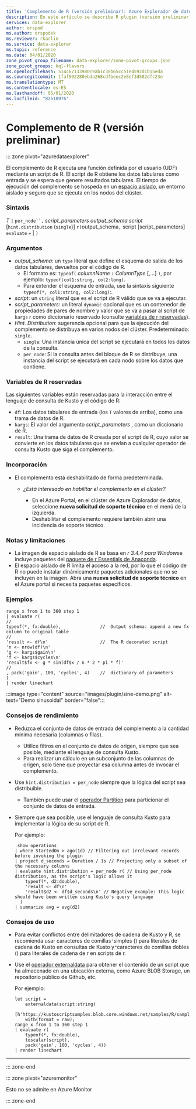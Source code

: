 ```yaml
---
title: 'Complemento de R (versión preliminar): Azure Explorador de datos | Microsoft Docs'
description: En este artículo se describe R plugin (versión preliminar) en Azure Explorador de datos.
services: data-explorer
author: orspod
ms.author: orspodek
ms.reviewer: rkarlin
ms.service: data-explorer
ms.topic: reference
ms.date: 04/01/2020
zone_pivot_group_filename: data-explorer/zone-pivot-groups.json
zone_pivot_groups: kql-flavors
ms.openlocfilehash: 514c67133980c9ab1c38b65cc51e4592dcb15eda
ms.sourcegitcommit: 1faf502280ebda268cdfbeec2e8ef3d582dfc23e
ms.translationtype: MT
ms.contentlocale: es-ES
ms.lasthandoff: 05/01/2020
ms.locfileid: "82618976"
---
```

# <a name="r-plugin-preview"></a>Complemento de R (versión preliminar)

::: zone pivot="azuredataexplorer"

El complemento de R ejecuta una función definida por el usuario (UDF) mediante un script de R. El script de R obtiene los datos tabulares como entrada y se espera que genere resultados tabulares.
El tiempo de ejecución del complemento se hospeda en un [espacio aislado](../concepts/sandboxes.md), un entorno aislado y seguro que se ejecuta en los nodos del clúster.

### <a name="syntax"></a>Sintaxis

*T* `|` `per_node``,` *script_parameters* *output_schema* *script* [`hint.distribution` (`single`)] `r(`output_schema`,` script [script_parameters] `evaluate` `=`  | `)`


### <a name="arguments"></a>Argumentos

* *output_schema*: un `type` literal que define el esquema de salida de los datos tabulares, devueltos por el código de R.
    * El formato es: `typeof(` *columnName* `:` *ColumnType* [,...] `)`, por ejemplo: `typeof(col1:string, col2:long)`.
    * Para extender el esquema de entrada, use la sintaxis siguiente `typeof(*, col1:string, col2:long)`:.
* *script*: un `string` literal que es el script de R válido que se va a ejecutar.
* *script_parameters*: un literal `dynamic` opcional que es un contenedor de propiedades de pares de nombre y valor que se va a pasar al script de `kargs` r como diccionario reservado (consulte [variables de r reservadas](#reserved-r-variables)).
* *Hint. Distribution*: sugerencia opcional para que la ejecución del complemento se distribuya en varios nodos del clúster.
   Predeterminado: `single`.
    * `single`: Una instancia única del script se ejecutará en todos los datos de la consulta.
    * `per_node`: Si la consulta antes del bloque de R se distribuye, una instancia del script se ejecutará en cada nodo sobre los datos que contiene.


### <a name="reserved-r-variables"></a>Variables de R reservadas

Las siguientes variables están reservadas para la interacción entre el lenguaje de consulta de Kusto y el código de R:

* `df`: Los datos tabulares de entrada (los `T` valores de arriba), como una trama de datos de R.
* `kargs`: El valor del argumento *script_parameters* , como un diccionario de R.
* `result`: Una trama de datos de R creada por el script de R, cuyo valor se convierte en los datos tabulares que se envían a cualquier operador de consulta Kusto que siga el complemento.

### <a name="onboarding"></a>Incorporación


* El complemento está deshabilitado de forma predeterminada.
    * *¿Está interesado en habilitar el complemento en el clúster?*
        
        * En el Azure Portal, en el clúster de Azure Explorador de datos, seleccione **nueva solicitud de soporte técnico** en el menú de la izquierda.
        * Deshabilitar el complemento requiere también abrir una incidencia de soporte técnico.

### <a name="notes-and-limitations"></a>Notas y limitaciones

* La imagen de espacio aislado de R se basa en *r 3.4.4 para Windows*e incluye paquetes del [paquete de r Essentials de Anaconda](https://docs.anaconda.com/anaconda/packages/r-language-pkg-docs/).
* El espacio aislado de R limita el acceso a la red, por lo que el código de R no puede instalar dinámicamente paquetes adicionales que no se incluyen en la imagen. Abra una **nueva solicitud de soporte técnico** en el Azure portal si necesita paquetes específicos.


### <a name="examples"></a>Ejemplos

```kusto
range x from 1 to 360 step 1
| evaluate r(
//
typeof(*, fx:double),               //  Output schema: append a new fx column to original table 
//
'result <- df\n'                    //  The R decorated script
'n <- nrow(df)\n'
'g <- kargs$gain\n'
'f <- kargs$cycles\n'
'result$fx <- g * sin(df$x / n * 2 * pi * f)'
//
, pack('gain', 100, 'cycles', 4)    //  dictionary of parameters
)
| render linechart 
```

:::image type="content" source="images/plugin/sine-demo.png" alt-text="Demo sinusoidal" border="false":::

### <a name="performance-tips"></a>Consejos de rendimiento

* Reduzca el conjunto de datos de entrada del complemento a la cantidad mínima necesaria (columnas o filas).
    * Utilice filtros en el conjunto de datos de origen, siempre que sea posible, mediante el lenguaje de consulta Kusto.
    * Para realizar un cálculo en un subconjunto de las columnas de origen, solo tiene que proyectar esa columna antes de invocar el complemento.
* Use `hint.distribution = per_node` siempre que la lógica del script sea distribuible.
    * También puede usar el [operador Partition](partitionoperator.md) para particionar el conjunto de datos de entrada.
* Siempre que sea posible, use el lenguaje de consulta Kusto para implementar la lógica de su script de R.

    Por ejemplo:

    ```kusto    
    .show operations
    | where StartedOn > ago(1d) // Filtering out irrelevant records before invoking the plugin
    | project d_seconds = Duration / 1s // Projecting only a subset of the necessary columns
    | evaluate hint.distribution = per_node r( // Using per_node distribution, as the script's logic allows it
        typeof(*, d2:double),
        'result <- df\n'
        'result$d2 <- df$d_seconds\n' // Negative example: this logic should have been written using Kusto's query language
      )
    | summarize avg = avg(d2)
    ```

### <a name="usage-tips"></a>Consejos de uso

* Para evitar conflictos entre delimitadores de cadena de Kusto y R, se recomienda usar caracteres de comillas`'`simples () para literales de cadena de Kusto en consultas de Kusto y`"`caracteres de comillas dobles () para literales de cadena de r en scripts de r.
* Use el [operador externaldata](externaldata-operator.md) para obtener el contenido de un script que ha almacenado en una ubicación externa, como Azure BLOB Storage, un repositorio público de Github, etc.
  
  Por ejemplo:

    ```kusto    
    let script = 
        externaldata(script:string)
        [h'https://kustoscriptsamples.blob.core.windows.net/samples/R/sample_script.r']
        with(format = raw);
    range x from 1 to 360 step 1
    | evaluate r(
        typeof(*, fx:double),
        toscalar(script), 
        pack('gain', 100, 'cycles', 4))
    | render linechart 
    ```

---

::: zone-end

::: zone pivot="azuremonitor"

Esto no se admite en Azure Monitor

::: zone-end

